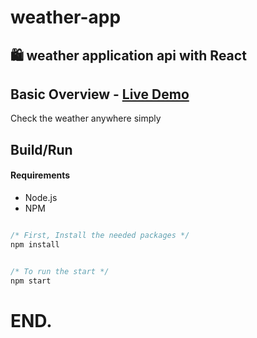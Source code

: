 # weather-app
## 🛍️ weather application api with React
## Basic Overview - [Live Demo](https://shoeshop.ml/)

Check the weather anywhere simply

## Build/Run

#### Requirements

- Node.js
- NPM

```javascript

/* First, Install the needed packages */
npm install


/* To run the start */
npm start


```
# END.
